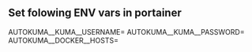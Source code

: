## Set folowing ENV vars in portainer
AUTOKUMA__KUMA__USERNAME=
AUTOKUMA__KUMA__PASSWORD=
AUTOKUMA__DOCKER__HOSTS=